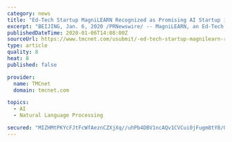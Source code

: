 ```yaml
---
category: news
title: "Ed-Tech Startup MagniLEARN Recognized as Promising AI Startup in China's Innoweek Conference"
excerpt: "BEIJING, Jan. 6, 2020 /PRNewswire/ -- MagniLEARN, an Ed-Tech company using artificial intelligence and Natural Language Processing, received second prize for innovation in Artificial Intelligence and was recognized as a promising AI Startup in the third annual China – Israel Innoweek Conference held in Beijing, China. \"Combining Natural ..."
publishedDateTime: 2020-01-06T14:08:00Z
sourceUrl: https://www.tmcnet.com/usubmit/-ed-tech-startup-magnilearn-recognized-as-promising-ai-/2020/01/06/9076414.htm
type: article
quality: 8
heat: 8
published: false

provider:
  name: TMCnet
  domain: tmcnet.com

topics:
  - AI
  - Natural Language Processing

secured: "MIZHMtPKYcFJtFcWfAeznCZXjXq//uhPb4DBV1ncAQv1CVCui0jFugm8tY8/O2jYuQWIxyevyOAbuYbAc/7thlFIgJxsGT3+v3Xx022WeXEIcujFTlygAwMO3zUuiSan2R7LXaGsTNzIHadcw52BZqY+H/MrdDZhc/VabG3wuEfSDpCpRYFT6twD+nMOs903qYk9C1iTdly2zkC1tMlIcsVRo1iQG8Xzct9dx8ImqLJUyvvyVbsu6LbA04wFUOFRpn48BBF8o3YvIZ7cIWJqXw==;f8Hzwnubp4BIMwdbgbh0/A=="
---
```


